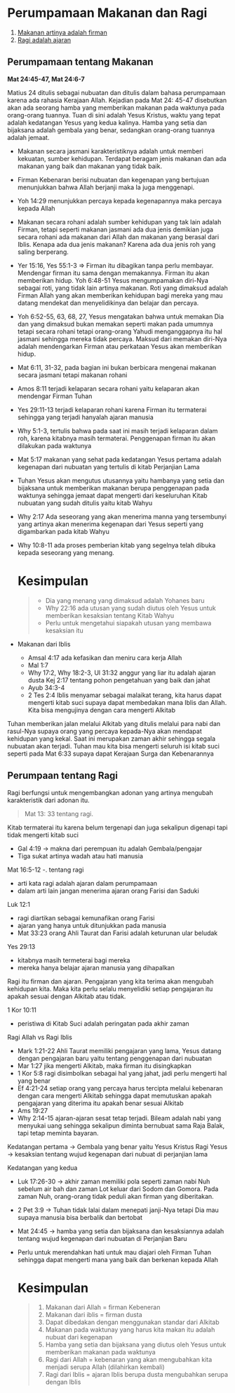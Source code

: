 # Perumpamaan Makanan dan Ragi

1. [Makanan artinya adalah firman](https://github.com/setiadijoe/KelasCenter154/blob/main/Perumpamaan%20Makanan%20dan%20Ragi.md)
2. [Ragi adalah ajaran](https://github.com/setiadijoe/KelasCenter154/blob/main/Perumpamaan%20Makanan%20dan%20Ragi.md#perumpaan-tentang-ragi)

## Perumpamaan tentang Makanan
   __Mat 24:45-47, Mat 24:6-7__<br>

Matius 24 ditulis sebagai nubuatan dan ditulis dalam bahasa perumpamaan karena ada rahasia Kerajaan Allah. Kejadian pada Mat 24: 45-47 disebutkan akan ada seorang hamba yang memberikan makanan pada waktunya pada orang-orang tuannya. Tuan di sini adalah Yesus Kristus, waktu yang tepat adalah kedatangan Yesus yang kedua kalinya. Hamba yang setia dan bijaksana adalah gembala yang benar, sedangkan orang-orang tuannya adalah jemaat.

- Makanan secara jasmani karakteristiknya adalah untuk memberi kekuatan, sumber kehidupan. Terdapat beragam jenis makanan dan ada makanan yang baik dan makanan yang tidak baik.
- Firman Kebenaran berisi nubuatan dan kegenapan yang bertujuan menunjukkan bahwa Allah berjanji maka Ia juga menggenapi.
- Yoh 14:29 menunjukkan percaya kepada kegenapannya maka percaya kepada Allah
- Makanan secara rohani adalah sumber kehidupan yang tak lain adalah Firman, tetapi seperti makanan jasmani ada dua jenis demikian juga secara rohani ada makanan dari Allah dan makanan yang berasal dari Iblis. Kenapa ada dua jenis makanan? Karena ada dua jenis roh yang saling berperang.
- Yer 15:16, Yes 55:1-3 => Firman itu dibagikan tanpa perlu membayar. Mendengar firman itu sama dengan memakannya. Firman itu akan memberikan hidup. Yoh 6:48-51 Yesus mengumpamakan diri-Nya sebagai roti, yang tidak lain artinya makanan. Roti yang dimaksud adalah Firman Allah yang akan memberikan kehidupan bagi mereka yang mau datang mendekat dan menyelidikinya dan belajar dan percaya.
- Yoh 6:52-55, 63, 68, 27, Yesus mengatakan bahwa untuk memakan Dia dan yang dimaksud bukan memakan seperti makan pada umumnya tetapi secara rohani tetapi orang-orang Yahudi menganggapnya itu hal jasmani sehingga mereka tidak percaya. Maksud dari memakan diri-Nya adalah mendengarkan Firman atau perkataan Yesus akan memberikan hidup.
- Mat 6:11, 31-32, pada bagian ini bukan berbicara mengenai makanan secara jasmani tetapi makanan rohani
- Amos 8:11 terjadi kelaparan secara rohani yaitu kelaparan akan mendengar Firman Tuhan
- Yes 29:11-13 terjadi kelaparan rohani karena Firman itu termaterai sehingga yang terjadi hanyalah ajaran manusia
- Why 5:1-3, tertulis bahwa pada saat ini masih terjadi kelaparan dalam roh, karena kitabnya masih termaterai. Penggenapan firman itu akan dilakukan pada waktunya
- Mat 5:17 makanan yang sehat pada kedatangan Yesus pertama adalah kegenapan dari nubuatan yang tertulis di kitab Perjanjian Lama
- Tuhan Yesus akan mengutus utusannya yaitu hambanya yang setia dan bijaksana untuk memberikan makanan berupa penggenapan pada waktunya sehingga jemaat dapat mengerti dari keseluruhan Kitab nubuatan yang sudah ditulis yaitu kitab Wahyu
- Why 2:17 Ada seseorang yang akan menerima manna yang tersembunyi yang artinya akan menerima kegenapan dari Yesus seperti yang digambarkan pada kitab Wahyu
- Why 10:8-11 ada proses pemberian kitab yang segelnya telah dibuka kepada seseorang yang menang.

  # Kesimpulan
  > - Dia yang menang yang dimaksud adalah Yohanes baru
  > - Why 22:16 ada utusan yang sudah diutus oleh Yesus untuk memberikan kesaksian tentang Kitab Wahyu
  > - Perlu untuk mengetahui siapakah utusan yang membawa kesaksian itu

- Makanan dari Iblis
  - Amsal 4:17 ada kefasikan dan meniru cara kerja Allah
  - Mal 1:7
  - Why 17:2, Why 18:2-3, Ul 31:32 anggur yang liar itu adalah ajaran dusta Kej 2:17 tentang pohon pengetahuan yang baik dan jahat
  - Ayub 34:3-4
  - 2 Tes 2:4 Iblis menyamar sebagai malaikat terang, kita harus dapat mengerti kitab suci supaya dapat membedakan mana Iblis dan Allah. Kita bisa mengujinya dengan cara mengerti Alkitab

Tuhan memberikan jalan melalui Alkitab yang ditulis melalui para nabi dan rasul-Nya supaya orang yang percaya kepada-Nya akan mendapat kehidupan yang kekal. Saat ini merupakan zaman akhir sehingga segala nubuatan akan terjadi. Tuhan mau kita bisa mengerti seluruh isi kitab suci seperti pada Mat 6:33 supaya dapat Kerajaan Surga dan Kebenarannya

## Perumpaan tentang Ragi

Ragi berfungsi untuk mengembangkan adonan yang artinya mengubah karakteristik dari adonan itu. 
>Mat 13: 33 tentang ragi.

Kitab termaterai itu karena belum tergenapi dan juga sekalipun digenapi tapi tidak mengerti kitab suci

- Gal 4:19 -> makna dari perempuan itu adalah Gembala/pengajar
- Tiga sukat artinya wadah atau hati manusia

Mat 16:5-12 -. tentang ragi
- arti kata ragi adalah ajaran dalam perumpamaan
- dalam arti lain jangan menerima ajaran orang Farisi dan Saduki

Luk 12:1
- ragi diartikan sebagai kemunafikan orang Farisi
- ajaran yang hanya untuk ditunjukkan pada manusia
- Mat 33:23 orang Ahli Taurat dan Farisi adalah keturunan ular beludak

Yes 29:13
- kitabnya masih termeterai bagi mereka
- mereka hanya belajar ajaran manusia yang dihapalkan

Ragi itu firman dan ajaran. Pengajaran yang kita terima akan mengubah kehidupan kita. Maka kita perlu selalu menyelidiki setiap pengajaran itu apakah sesuai dengan Alkitab atau tidak.

1 Kor 10:11
- peristiwa di Kitab Suci adalah peringatan pada akhir zaman

Ragi Allah vs Ragi Iblis
- Mark 1:21-22 Ahli Taurat memiliki pengajaran yang lama, Yesus datang dengan pengajaran baru yaitu tentang penggenapan dari nubuatan
- Mar 1:27 jika mengerti Alkitab, maka firman itu disingkapkan
- 1 Kor 5:8 ragi disimbolkan sebagai hal yang jahat, jadi perlu mengerti hal yang benar
- Ef 4:21-24 setiap orang yang percaya harus tercipta melalui kebenaran dengan cara mengerti Alkitab sehingga dapat memutuskan apakah pengajaran yang diterima itu apakah benar sesuai Alkitab
- Ams 19:27
- Why 2:14-15 ajaran-ajaran sesat tetap terjadi. Bileam adalah nabi yang menyukai uang sehingga sekalipun diminta bernubuat sama Raja Balak, tapi tetap meminta bayaran.

Kedatangan pertama -> Gembala yang benar yaitu Yesus Kristus
Ragi Yesus -> kesaksian tentang wujud kegenapan dari nubuat di perjanjian lama

Kedatangan yang kedua
- Luk 17:26-30 -> akhir zaman memiliki pola seperti zaman nabi Nuh sebelum air bah dan zaman Lot keluar dari Sodom dan Gomora. Pada zaman Nuh, orang-orang tidak peduli akan firman yang diberitakan.
- 2 Pet 3:9 -> Tuhan tidak lalai dalam menepati janji-Nya tetapi Dia mau supaya manusia bisa berbalik dan bertobat
- Mat 24:45 -> hamba yang setia dan bijaksana dan kesaksiannya adalah tentang wujud kegenapan dari nubuatan di Perjanjian Baru
- Perlu untuk merendahkan hati untuk mau diajari oleh Firman Tuhan sehingga dapat mengerti mana yang baik dan berkenan kepada Allah

  # Kesimpulan
  > 1. Makanan dari Allah = firman Kebeneran
  > 2. Makanan dari iblis = firman dusta
  > 3. Dapat dibedakan dengan menggunakan standar dari Alkitab
  > 4. Makanan pada waktunay yang harus kita makan itu adalah nubuat dari kegenapan
  > 5. Hamba yang setia dan bijaksana yang diutus oleh Yesus untuk memberikan makanan pada waktunya
  > 6. Ragi dari Allah = kebenaran yang akan mengubahkan kita menjadi serupa Allah (dilahirkan kembali)
  > 7. Ragi dari Iblis = ajaran Iblis berupa dusta mengubahkan serupa dengan Iblis
